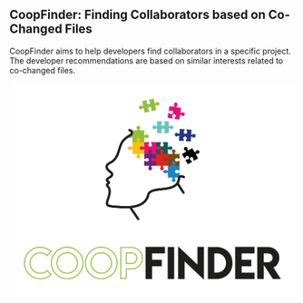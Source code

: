 ## CoopFinder: Finding Collaborators based on Co-Changed Files

CoopFinder aims to help developers find collaborators in a specific project. The developer recommendations are based on similar interests related to co-changed files.

![CoopFinder](fig/CoopFinder_color.png)
